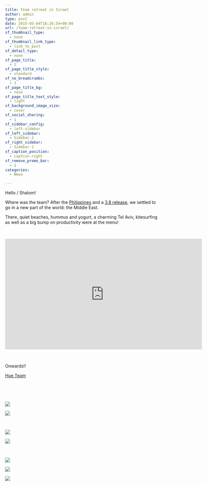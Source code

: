 ```yaml
---
title: Team retreat in Israel
author: admin
type: post
date: 2015-05-04T16:26:54+00:00
url: /team-retreat-in-israel/
sf_thumbnail_type:
  - none
sf_thumbnail_link_type:
  - link_to_post
sf_detail_type:
  - none
sf_page_title:
  - 1
sf_page_title_style:
  - standard
sf_no_breadcrumbs:
  - 1
sf_page_title_bg:
  - none
sf_page_title_text_style:
  - light
sf_background_image_size:
  - cover
sf_social_sharing:
  - 1
sf_sidebar_config:
  - left-sidebar
sf_left_sidebar:
  - Sidebar-2
sf_right_sidebar:
  - Sidebar-1
sf_caption_position:
  - caption-right
sf_remove_promo_bar:
  - 1
categories:
  - News

---
```

Hello / Shalom!

Where was the team? After the [Philippines][1] and a [3.8 release][2], we settled to go in a new part of the world: the Middle East.

There, quiet beaches, hummus and yogurt, a charming Tel Aviv, kitesurfing as well as a big bump on productivity were at the menu!

&nbsp;

<iframe src="https://player.vimeo.com/video/126665656?dnt=1&app_id=122963" width="640" height="360" frameborder="0" title="The Hue Team Retreat - Israel 2015" allow="autoplay; fullscreen" allowfullscreen></iframe>

&nbsp;

Onwards!!

[Hue Team][3]

&nbsp;

&nbsp;

[<img src="https://cdn.gethue.com/uploads/2015/05/IMG_2179-1024x647.jpg"  />][4]

[<img src="https://cdn.gethue.com/uploads/2015/05/2015-04-24-21.07.46-1024x768.jpg"  />][5]

&nbsp;

[<img src="https://cdn.gethue.com/uploads/2015/05/2015-04-20-23.19.57-1024x614.jpg"  />][6]

[<img src="https://cdn.gethue.com/uploads/2015/05/IMG_2081-1024x768.jpg"  />][7]

&nbsp;

<img src="https://cdn.gethue.com/uploads/2015/05/2015-04-25-16.20.31-1024x768.jpg"  />

[<img src="https://cdn.gethue.com/uploads/2015/05/2015-04-24-19.37.59-1024x768.jpg"  />][8]

[<img src="https://cdn.gethue.com/uploads/2015/05/IMG_2182-1024x768.jpg"  />][9]

&nbsp;

 [1]: https://gethue.com/team-retreat-in-the-phillipines/
 [2]: https://gethue.com/hue-3-8-with-an-oozie-editor-revamp-better-performances-improved-spark-ui-is-out/
 [3]: https://twitter.com/gethue
 [4]: https://cdn.gethue.com/uploads/2015/05/2015-04-25-16.20.31.jpg
 [5]: https://cdn.gethue.com/uploads/2015/05/2015-04-24-21.07.46.jpg
 [6]: https://cdn.gethue.com/uploads/2015/05/2015-04-20-23.19.57.jpg
 [7]: https://cdn.gethue.com/uploads/2015/05/IMG_2081.jpg
 [8]: https://cdn.gethue.com/uploads/2015/05/2015-04-24-19.37.59.jpg
 [9]: https://cdn.gethue.com/uploads/2015/05/IMG_2182.jpg
